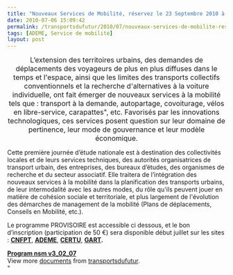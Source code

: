 ```yaml
---
title: "Nouveaux Services de Mobilité, réservez le 23 Septembre 2010 à Paris"
date: 2010-07-06 15:09:42
permalink: /transportsdufutur/2010/07/nouveaux-services-de-mobilite-reserver-le-23-septembre-2010-a-paris.html
tags: [ADEME, Service de mobilité]
layout: post
---
```


<p align="center" class="MsoNormal"><span><font size="3">L’extension des territoires urbains, des demandes de déplacements des voyageurs de plus en plus diffuses dans le temps et l'espace, ainsi que les limites des transports collectifs conventionnels et la recherche d'alternatives à la voiture individuelle, ont fait émerger de nouveaux services à la mobilité tels que : transport à la demande, autopartage, covoiturage, vélos en libre-service, carapattes", etc. Favorisés par les innovations technologiques, ces services posent question sur leur domaine de pertinence, leur mode de gouvernance et leur modèle économique.</font></span></p> <p class=""MsoNormal""><span><font size=""3""></font></span></p> <p class=""MsoNormal""><span><font size=""3"">Cette première journée d’étude nationale est à destination des collectivités locales et de leurs services techniques, des autorités organisatrices de transport urbain, des entreprises, des bureaux d’études, des organismes de recherche et du secteur associatif. Elle traitera de l’intégration des nouveaux services à la mobilité dans la planification des transports urbains, de leur intermodalité avec les autres modes, du rôle qu'ils peuvent jouer en matière de cohésion sociale et territoriale, et plus largement de l'évolution des démarches de management de la mobilité (Plans de déplacements, Conseils en Mobilité, etc.).</font></span></p> <p class=""MsoNormal""><span><font size=""3""></font></span></p> <p class=""MsoNormal""><span><font size=""3"">Le programme PROVISOIRE est accessible ci dessous, et le bon d’inscription (participation de 50 €) sera disponible début juillet sur les sites : <strong><a href=""http://www.cnfpt.fr/"">CNFPT</a></strong>, <strong><a href=""http://www.ademe.fr/""><font color=""#800080"">ADEME</font></a></strong>, <strong><a href=""http://www.certu.fr/"">CERTU</a></strong>, <strong><a href=""http://www.gart.org/"">GART</a>.</strong></font></span></p> <p class=""MsoNormal""><span></span></p>   <!--more-->  <div> <div id=""__ss_4692309""><strong><a href=""http://www.slideshare.net/transportsdufutur/program-nsm-v30207"" title=""Program nsm v3_02_07"">Program nsm v3_02_07</a></strong> <div>  </div> <div>View more <a href=""http://www.slideshare.net/"">documents</a> from <a href=""http://www.slideshare.net/transportsdufutur"">transportsdufutur</a>.</div></div></div>"
